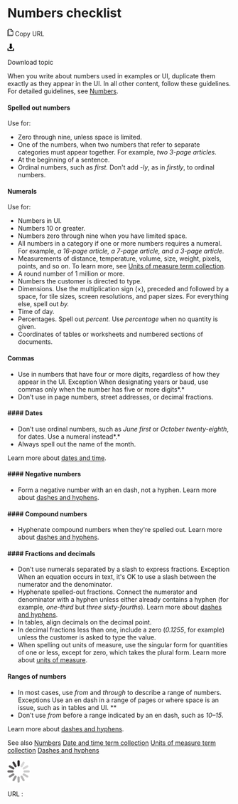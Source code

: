 ﻿# Numbers checklist

![Copy URL](media/numbers-checklist/Copy.png)
Copy URL

![Download](media/numbers-checklist/Download.png)

Download topic

When
you write about numbers used in examples or UI, duplicate them
exactly as they appear in the UI. In all other content, follow
these guidelines. For detailed guidelines, see [Numbers](https://worldready.cloudapp.net/Styleguide/Read?id=2700&topicid=33688). 

#### Spelled out numbers

Use for:

  - Zero through nine, unless space is limited.
  - One of the numbers, when two numbers that refer to separate categories must appear together. For example, *two 3-page articles*. 
  - At the beginning of a sentence.
  - Ordinal numbers, such as *first.* Don't add *-ly*, as in *firstly*, to ordinal numbers.

#### Numerals

Use for:

  - Numbers in UI.
  - Numbers 10 or greater.
  - Numbers zero through nine when you have limited space.
  - All numbers in a category if one or more numbers requires a numeral. For example, *a 16-page article, a 7-page article, and a 3-page article.* 
  - Measurements of distance, temperature, volume, size, weight, pixels, points, and so on. To learn more, see [Units of measure term collection](https://worldready.cloudapp.net/Styleguide/Read?id=2700&topicid=28884).
  - A round number of 1 million or more.
  - Numbers the customer is directed to type.
  - Dimensions. Use the multiplication sign (×), preceded and followed by a space, for tile sizes, screen resolutions, and paper sizes. For everything else, spell out *by.* 
  - Time of day.
  - Percentages. Spell out *percent.* Use *percentage* when no quantity is given.
  - Coordinates of tables or worksheets and numbered sections of documents.

#### Commas

  - Use in numbers that have four or more digits, regardless of how they appear in the UI.
    Exception When designating years or baud, use commas only when the number has five or more digits*.*
  - Don’t use in page numbers, street addresses, or decimal fractions.

#### #### Dates

  - Don’t use ordinal numbers, such as *June* *first* or *October twenty-eighth*, for dates. Use a numeral instead*.*
  - Always spell out the name of the month.

 Learn more about [dates and time](https://worldready.cloudapp.net/Styleguide/Read?id=2700&topicid=27390).

#### #### Negative numbers

  - Form a negative number with an en dash, not a hyphen. Learn more about [](https://worldready.cloudapp.net/Styleguide/Read?id=2700&topicid=28757)[dashes and hyphens](https://worldready.cloudapp.net/Styleguide/Read?id=2700&topicid=28757).

#### #### Compound numbers

  - Hyphenate compound numbers when they're spelled out. Learn more about [dashes and hyphens](https://worldready.cloudapp.net/Styleguide/Read?id=2700&topicid=28757).[](https://worldready.cloudapp.net/Styleguide/Read?id=2700&topicid=28757 "Dashes and hyphens")

#### #### Fractions and decimals

  - Don’t use numerals separated by a slash to express fractions. 
    Exception When an equation occurs in text, it's OK to use a slash between the numerator and the denominator. 
  - Hyphenate spelled-out fractions. Connect the numerator and denominator with a hyphen unless either already contains a hyphen (for example, *one-third* but *three sixty-fourths*). Learn more about [dashes and hyphens](https://worldready.cloudapp.net/Styleguide/Read?id=2700&topicid=28757). 
  - In tables, align decimals on the decimal point. 
  - In decimal fractions less than one, include a zero (*0.1255*, for example) unless the customer is asked to type the value.
  - When spelling out units of measure, use the singular form for quantities of one or less, except for zero, which takes the plural form. Learn more about [units of measure](https://worldready.cloudapp.net/Styleguide/Read?id=2700&topicid=28884).

#### Ranges of numbers

  - In most cases, use *from* and *through* to describe a range of numbers.
    Exceptions Use an en dash in a range of pages or where space is an issue, such as in tables and UI. **
  - Don’t use *from* before a range indicated by an en dash, such as *10–15*. 

 Learn more about [dashes and hyphens](https://worldready.cloudapp.net/Styleguide/Read?id=2700&topicid=28757).

See also
[Numbers](https://worldready.cloudapp.net/Styleguide/Read?id=2700&topicid=33688)
[Date and time term collection](https://worldready.cloudapp.net/Styleguide/Read?id=2700&topicid=27390)
[Units of measure term collection](https://worldready.cloudapp.net/Styleguide/Read?id=2700&topicid=28884)
[Dashes and hyphens](https://worldready.cloudapp.net/Styleguide/Read?id=2700&topicid=28757)

![In progress](media/numbers-checklist/activity-large.gif)

URL :
